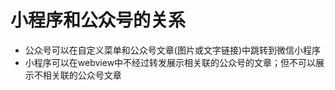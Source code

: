 # 小程序和公众号的关系

* 公众号可以在自定义菜单和公众号文章\(图片或文字链接\)中跳转到微信小程序
* 小程序可以在webview中不经过转发展示相关联的公众号的文章；但不可以展示不相关联的公众号文章


